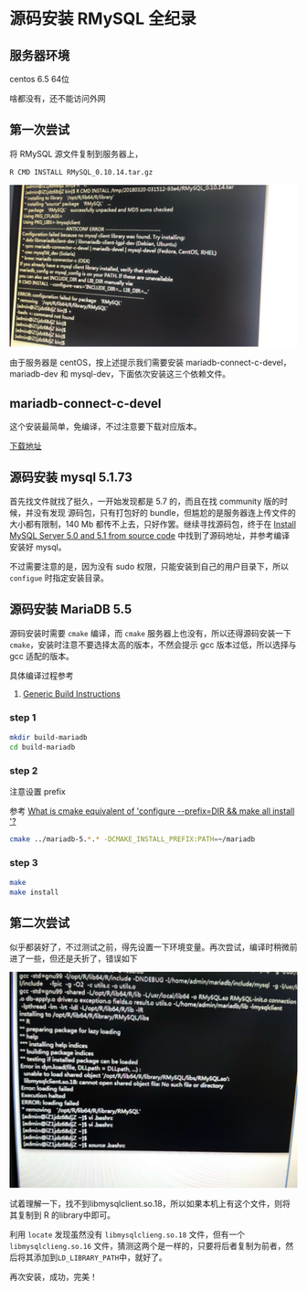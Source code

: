 # 源码安装 RMySQL 全纪录

## 服务器环境

centos 6.5 64位 

啥都没有，还不能访问外网

## 第一次尝试

将 RMySQL 源文件复制到服务器上，

```bash
R CMD INSTALL RMySQL_0.10.14.tar.gz
```

![](first_try.jpg)

由于服务器是 centOS，按上述提示我们需要安装 mariadb-connect-c-devel，mariadb-dev 和 mysql-dev，下面依次安装这三个依赖文件。

## mariadb-connect-c-devel

这个安装最简单，免编译，不过注意要下载对应版本。

[下载地址](https://downloads.mariadb.com/Connectors/c/connector-c-3.0.3/)

## 源码安装 mysql 5.1.73

首先找文件就找了挺久，一开始发现都是 5.7 的，而且在找 community 版的时候，并没有发现 源码包，只有打包好的 bundle，但尴尬的是服务器连上传文件的大小都有限制，140 Mb 都传不上去，只好作罢。继续寻找源码包，终于在 [Install MySQL Server 5.0 and 5.1 from source code](https://geeksww.com/tutorials/database_management_systems/mysql/installation/downloading_compiling_and_installing_mysql_server_from_source_code.php) 中找到了源码地址，并参考编译安装好 mysql。

不过需要注意的是，因为没有 sudo 权限，只能安装到自己的用户目录下，所以 `configue` 时指定安装目录。

## 源码安装 MariaDB 5.5


源码安装时需要 `cmake` 编译，而 `cmake` 服务器上也没有，所以还得源码安装一下 `cmake`，安装时注意不要选择太高的版本，不然会提示 gcc 版本过低，所以选择与 gcc 适配的版本。

具体编译过程参考
1. [Generic Build Instructions](https://mariadb.com/kb/en/library/generic-build-instructions/)


### step 1

```bash
mkdir build-mariadb
cd build-mariadb
```

### step 2

注意设置 prefix

参考 [What is cmake equivalent of 'configure --prefix=DIR && make all install '?](https://stackoverflow.com/questions/6003374/what-is-cmake-equivalent-of-configure-prefix-dir-make-all-install)

```bash
cmake ../mariadb-5.*.* -DCMAKE_INSTALL_PREFIX:PATH=~/mariadb
```

### step 3

```bash
make 
make install
```

## 第二次尝试

似乎都装好了，不过测试之前，得先设置一下环境变量。再次尝试，编译时稍微前进了一些，但还是夭折了，错误如下

![](second_try.jpeg)

试着理解一下，找不到libmysqlclient.so.18，所以如果本机上有这个文件，则将其复制到 R 的library中即可。

利用 `locate` 发现虽然没有 `libmysqlclieng.so.18` 文件，但有一个 `libmysqlclieng.so.16` 文件，猜测这两个是一样的，只要将后者复制为前者，然后将其添加到`LD_LIBRARY_PATH`中，就好了。

再次安装，成功，完美！




